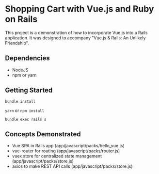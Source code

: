 # Shopping Cart with Vue.js and Ruby on Rails

This project is a demonstration of how to incorporate Vue.js into a Rails application. It was designed to accompany "Vue.js & Rails: An Unlikely Friendship".

## Dependencies
* NodeJS
* npm or yarn

## Getting Started
`bundle install`

`yarn` or `npm install`

`bundle exec rails s`

## Concepts Demonstrated
* Vue SPA in Rails app (app/javascript/packs/hello_vue.js)
* vue-router for routing (app/javascript/packs/router.js)
* vuex store for centralized state management (app/javascript/packs/store.js)
* axios to make REST API calls (app/javascript/packs/store.js)
